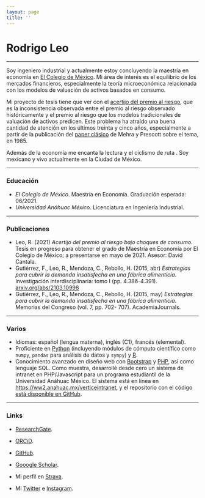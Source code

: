 ```yaml
---
layout: page
title: ''
---
```


# Rodrigo Leo

---

Soy ingeniero industrial y actualmente estoy concluyendo la maestría en economía en [El Colegio de México](https://www.colmex.mx). Mi área de interés es el equilibrio de los mercados financieros, especialmente la teoría microeconómica relacionada con los modelos de valuación de activos basados en consumo.

Mi proyecto de tesis tiene que ver con el [acertijo del premio al riesgo](https://en.wikipedia.org/wiki/Equity_premium_puzzle), que es la inconsistencia observada entre el premio al riesgo observado históricamente y el premio al riesgo que los modelos tradicionales de valuación de activos predicen. Este problema ha atraído una buena cantidad de atención en los últimos treinta y cinco años, especialmente a partir de la publicación del [paper clásico](https://doi.org/10.1016/0304-3932(85)90061-3) de Mehra y Prescott sobre el tema, en 1985.

Además de la economía me encanta la lectura y el ciclismo de ruta <i class="fas fa-biking"></i>. Soy mexicano y vivo actualmente en la Ciudad de México.

---

### Educación

* *El Colegio de México*. Maestría en Economía. Graduación esperada: 06/2021.
* *Universidad Anáhuac México*. Licenciatura en Ingeniería Industrial.

---

### Publicaciones

* Leo, R. (2021) *Acertijo del premio al riesgo bajo choques de consumo*. Tesis en progreso para obtener el grado de Maestría en Economía por El Colegio de México; a presentarse en mayo de 2021. Asesor: David Cantala.
* Gutiérrez, F., Leo, R., Mendoza, C., Rebollo, H. (2015, abr) *Estrategias para cubrir la demanda insatisfecha en una fábrica alimenticia*. Investigación interdisciplinaria: tomo I (pp. 4.386-4.391). [arxiv.org/abs/2103.10998](https://arxiv.org/abs/2103.10998)
* Gutiérrez, F., Leo, R., Mendoza, C., Rebollo, H. (2015, may) *Estrategias para cubrir la demanda insatisfecha en una fábrica alimenticia*. Memorias del Congreso (vol. 7, pp. 702- 707). AcademiaJournals.

---

### Varios

* Idiomas: español (lengua materna), inglés (C1), francés (elemental).
* Proficiente en [Python](https://www.python.org) (incluyendo módulos de cómputo científico como `numpy`, `pandas` para análisis de datos y `sympy`) y [R](https://www.r-project.org).
* Conocimiento avanzado en diseño web con [Bootstrap](https://getbootstrap.com) y [PHP](https://www.php.net), así como lenguaje SQL. Como muestra, desarrollé desde cero un sistema de intranet en PHP/Javascript para un programa estudiantil de la Universidad Anáhuac México. El sistema está en línea en <https://ww2.anahuac.mx/verticeintranet>, y el repositorio con el código [está disponible en GitHub](https://github.com/r-leo/intranet-vertice).

---

### Links

* [ResearchGate](https://www.researchgate.net/profile/Rodrigo-Leo).
* [ORCiD](https://orcid.org/0000-0003-4359-6927).
* [GitHub](https://github.com/r-leo).
* [Gooogle Scholar](https://scholar.google.com/citations?user=Vnwfi-8AAAAJ).

* Mi perfil en [Strava](https://strava.com/athletes/rodrigoleo).
* Mi [Twitter](https://twitter.com/rodrigo_leo_) e [Instagram](https://www.instagram.com/rleo.p/).
